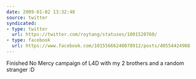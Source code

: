 ```yaml
---
date: 2009-01-02 13:32:48
source: twitter
syndicated:
- type: twitter
  url: https://twitter.com/roytang/statuses/1091520760/
- type: facebook
  url: https://www.facebook.com/10155666240078912/posts/40554424908
---
```


Finished No Mercy campaign of L4D with my 2 brothers and a random stranger :D